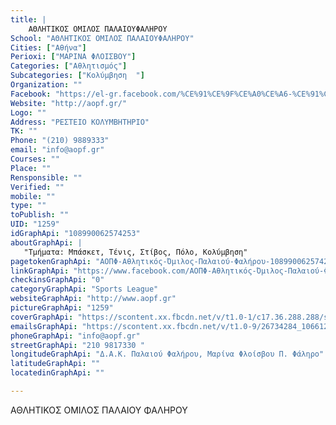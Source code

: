 ```yaml
---
title: |
    ΑΘΛΗΤΙΚΟΣ ΟΜΙΛΟΣ ΠΑΛΑΙΟΥΦΑΛΗΡΟΥ
School: "ΑΘΛΗΤΙΚΟΣ ΟΜΙΛΟΣ ΠΑΛΑΙΟΥΦΑΛΗΡΟΥ"
Cities: ["Αθήνα"]
Perioxi: ["ΜΑΡΙΝΑ ΦΛΟΙΣΒΟΥ"]
Categories: ["Αθλητισμός"]
Subcategories: ["Κολύμβηση  "]
Organization: ""
Facebook: "https://el-gr.facebook.com/%CE%91%CE%9F%CE%A0%CE%A6-%CE%91%CE%B8%CE%BB%CE%B7%CF%84%CE%B9%CE%BA%CF%8C%CF%82-%CE%8C%CE%BC%CE%B9%CE%BB%CE%BF%CF%82-%CE%A0%CE%B1%CE%BB%CE%B1%CE%B9%CE%BF%CF%8D-%CE%A6%CE%B1%CE%BB%CE%AE%CF%81%CE%BF%CF%85-108990062574253/"
Website: "http://aopf.gr/"
Logo: ""
Address: "ΡΕΣΤΕΙΟ ΚΟΛΥΜΒΗΤΗΡΙΟ"
TK: ""
Phone: "(210) 9889333"
email: "info@aopf.gr"
Courses: ""
Place: ""
Rensponsible: ""
Verified: ""
mobile: ""
type: ""
toPublish: ""
UID: "1259"
idGraphApi: "108990062574253"
aboutGraphApi: | 
   "Τμήματα: Μπάσκετ, Τένις, Στίβος, Πόλο, Κολύμβηση"
pagetokenGraphApi: "ΑΟΠΦ-Αθλητικός-Όμιλος-Παλαιού-Φαλήρου-108990062574253"
linkGraphApi: "https://www.facebook.com/ΑΟΠΦ-Αθλητικός-Όμιλος-Παλαιού-Φαλήρου-108990062574253/"
checkinsGraphApi: "0"
categoryGraphApi: "Sports League"
websiteGraphApi: "http://www.aopf.gr"
pictureGraphApi: "1259"
coverGraphApi: "https://scontent.xx.fbcdn.net/v/t1.0-1/c17.36.288.288/s50x50/305551_179106165562642_432200249_n.jpg?oh=a51a1c5fa82b3518c70b295139e78e9b&amp;oe=5B39CEAA"
emailsGraphApi: "https://scontent.xx.fbcdn.net/v/t1.0-9/26734284_1066120780194505_6351251708184979728_n.jpg?oh=f27fc91a44a96f92e4807c44cbe275c1&amp;oe=5B3B1B47"
phoneGraphApi: "info@aopf.gr"
streetGraphApi: "210 9817330 "
longitudeGraphApi: "Δ.Α.Κ. Παλαιού Φαλήρου, Μαρίνα Φλοίσβου Π. Φάληρο"
latitudeGraphApi: ""
locatedinGraphApi: ""

---
```


ΑΘΛΗΤΙΚΟΣ ΟΜΙΛΟΣ ΠΑΛΑΙΟΥ ΦΑΛΗΡΟΥ 

